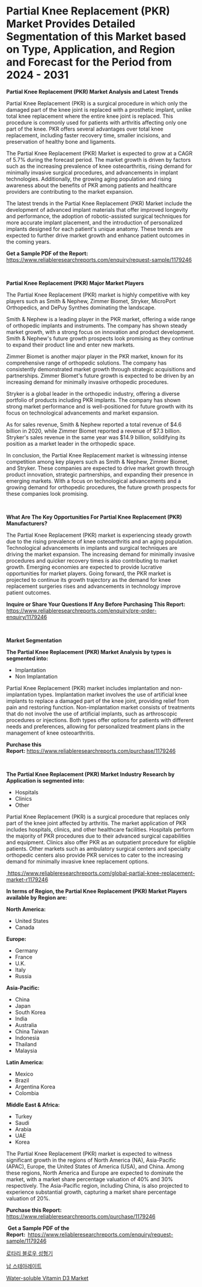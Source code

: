 <p><h1>Partial Knee Replacement (PKR) Market Provides Detailed Segmentation of this Market based on Type, Application, and Region and Forecast for the Period from 2024 - 2031</h1></p><p><strong>Partial Knee Replacement (PKR) Market Analysis and Latest Trends</strong></p>
<p><p>Partial Knee Replacement (PKR) is a surgical procedure in which only the damaged part of the knee joint is replaced with a prosthetic implant, unlike total knee replacement where the entire knee joint is replaced. This procedure is commonly used for patients with arthritis affecting only one part of the knee. PKR offers several advantages over total knee replacement, including faster recovery time, smaller incisions, and preservation of healthy bone and ligaments.</p><p>The Partial Knee Replacement (PKR) Market is expected to grow at a CAGR of 5.7% during the forecast period. The market growth is driven by factors such as the increasing prevalence of knee osteoarthritis, rising demand for minimally invasive surgical procedures, and advancements in implant technologies. Additionally, the growing aging population and rising awareness about the benefits of PKR among patients and healthcare providers are contributing to the market expansion.</p><p>The latest trends in the Partial Knee Replacement (PKR) Market include the development of advanced implant materials that offer improved longevity and performance, the adoption of robotic-assisted surgical techniques for more accurate implant placement, and the introduction of personalized implants designed for each patient's unique anatomy. These trends are expected to further drive market growth and enhance patient outcomes in the coming years.</p></p>
<p><strong>Get a Sample PDF of the Report:&nbsp;</strong> <a href="https://www.reliableresearchreports.com/enquiry/request-sample/1179246">https://www.reliableresearchreports.com/enquiry/request-sample/1179246</a></p>
<p>&nbsp;</p>
<p><strong>Partial Knee Replacement (PKR) Major Market Players</strong></p>
<p><p>The Partial Knee Replacement (PKR) market is highly competitive with key players such as Smith & Nephew, Zimmer Biomet, Stryker, MicroPort Orthopedics, and DePuy Synthes dominating the landscape.</p><p>Smith & Nephew is a leading player in the PKR market, offering a wide range of orthopedic implants and instruments. The company has shown steady market growth, with a strong focus on innovation and product development. Smith & Nephew's future growth prospects look promising as they continue to expand their product line and enter new markets.</p><p>Zimmer Biomet is another major player in the PKR market, known for its comprehensive range of orthopedic solutions. The company has consistently demonstrated market growth through strategic acquisitions and partnerships. Zimmer Biomet's future growth is expected to be driven by an increasing demand for minimally invasive orthopedic procedures.</p><p>Stryker is a global leader in the orthopedic industry, offering a diverse portfolio of products including PKR implants. The company has shown strong market performance and is well-positioned for future growth with its focus on technological advancements and market expansion.</p><p>As for sales revenue, Smith & Nephew reported a total revenue of $4.6 billion in 2020, while Zimmer Biomet reported a revenue of $7.3 billion. Stryker's sales revenue in the same year was $14.9 billion, solidifying its position as a market leader in the orthopedic space.</p><p>In conclusion, the Partial Knee Replacement market is witnessing intense competition among key players such as Smith & Nephew, Zimmer Biomet, and Stryker. These companies are expected to drive market growth through product innovation, strategic partnerships, and expanding their presence in emerging markets. With a focus on technological advancements and a growing demand for orthopedic procedures, the future growth prospects for these companies look promising.</p></p>
<p>&nbsp;</p>
<p><strong>What Are The Key Opportunities For Partial Knee Replacement (PKR) Manufacturers?</strong></p>
<p><p>The Partial Knee Replacement (PKR) market is experiencing steady growth due to the rising prevalence of knee osteoarthritis and an aging population. Technological advancements in implants and surgical techniques are driving the market expansion. The increasing demand for minimally invasive procedures and quicker recovery times is also contributing to market growth. Emerging economies are expected to provide lucrative opportunities for market players. Going forward, the PKR market is projected to continue its growth trajectory as the demand for knee replacement surgeries rises and advancements in technology improve patient outcomes.</p></p>
<p><strong>Inquire or Share Your Questions If Any Before Purchasing This Report:</strong> <a href="https://www.reliableresearchreports.com/enquiry/pre-order-enquiry/1179246">https://www.reliableresearchreports.com/enquiry/pre-order-enquiry/1179246</a></p>
<p>&nbsp;</p>
<p><strong>Market Segmentation</strong></p>
<p><strong>The Partial Knee Replacement (PKR) Market Analysis by types is segmented into:</strong></p>
<p><ul><li>Implantation</li><li>Non Implantation</li></ul></p>
<p><p>Partial Knee Replacement (PKR) market includes implantation and non-implantation types. Implantation market involves the use of artificial knee implants to replace a damaged part of the knee joint, providing relief from pain and restoring function. Non-implantation market consists of treatments that do not involve the use of artificial implants, such as arthroscopic procedures or injections. Both types offer options for patients with different needs and preferences, allowing for personalized treatment plans in the management of knee osteoarthritis.</p></p>
<p><strong>Purchase this Report:&nbsp;</strong><a href="https://www.reliableresearchreports.com/purchase/1179246">https://www.reliableresearchreports.com/purchase/1179246</a></p>
<p>&nbsp;</p>
<p><strong>The Partial Knee Replacement (PKR) Market Industry Research by Application is segmented into:</strong></p>
<p><ul><li>Hospitals</li><li>Clinics</li><li>Other</li></ul></p>
<p><p>Partial Knee Replacement (PKR) is a surgical procedure that replaces only part of the knee joint affected by arthritis. The market application of PKR includes hospitals, clinics, and other healthcare facilities. Hospitals perform the majority of PKR procedures due to their advanced surgical capabilities and equipment. Clinics also offer PKR as an outpatient procedure for eligible patients. Other markets such as ambulatory surgical centers and specialty orthopedic centers also provide PKR services to cater to the increasing demand for minimally invasive knee replacement options.</p></p>
<p><a href="https://www.reliableresearchreports.com/global-partial-knee-replacement-market-r1179246">&nbsp;https://www.reliableresearchreports.com/global-partial-knee-replacement-market-r1179246</a></p>
<p><strong>In terms of Region, the Partial Knee Replacement (PKR) Market Players available by Region are:</strong></p>
<p>
    <p> <strong> North America: </strong>
        <ul>
            <li>United States</li>
            <li>Canada</li>
        </ul>
        </p> 
    <p> <strong> Europe: </strong>
        <ul>
            <li>Germany</li>
            <li>France</li>
            <li>U.K.</li>
            <li>Italy</li>
            <li>Russia</li>
        </ul>
        </p> 
    <p> <strong> Asia-Pacific: </strong>
        <ul>
            <li>China</li>
            <li>Japan</li>
            <li>South Korea</li>
            <li>India</li>
            <li>Australia</li>
            <li>China Taiwan</li>
            <li>Indonesia</li>
            <li>Thailand</li>
            <li>Malaysia</li>
        </ul>
        </p> 
    <p> <strong> Latin America: </strong>
        <ul>
            <li>Mexico</li>
            <li>Brazil</li>
            <li>Argentina Korea</li>
            <li>Colombia</li>
        </ul>
        </p> 
    <p> <strong> Middle East & Africa: </strong>
        <ul>
            <li>Turkey</li>
            <li>Saudi</li>
            <li>Arabia</li>
            <li>UAE</li>
            <li>Korea</li>
        </ul>
    </p>
    </p>
<p><p>The Partial Knee Replacement (PKR) market is expected to witness significant growth in the regions of North America (NA), Asia-Pacific (APAC), Europe, the United States of America (USA), and China. Among these regions, North America and Europe are expected to dominate the market, with a market share percentage valuation of 40% and 30% respectively. The Asia-Pacific region, including China, is also projected to experience substantial growth, capturing a market share percentage valuation of 20%.</p></p>
<p><strong>Purchase this Report: </strong><a href="https://www.reliableresearchreports.com/purchase/1179246">https://www.reliableresearchreports.com/purchase/1179246</a></p>
<p>&nbsp;<strong>Get a Sample PDF of the Report:&nbsp;&nbsp;</strong><a href="https://www.reliableresearchreports.com/enquiry/request-sample/1179246">https://www.reliableresearchreports.com/enquiry/request-sample/1179246</a></p>
<p><strong></strong></p>
<p><p><a href="https://medium.com/@audieyost2004/%EB%A1%9C%ED%84%B0%EB%A6%AC-%EB%B8%94%EB%A1%9C%EC%9A%B0-%EC%84%B1%ED%98%95%EA%B8%B0-%EC%8B%9C%EC%9E%A5%EC%9D%80-%EC%8B%9C%EC%9E%A5-%EC%A0%90%EC%9C%A0%EC%9C%A8-%ED%81%AC%EA%B8%B0-%EB%B0%8F-2031%EB%85%84%EA%B9%8C%EC%A7%80%EC%98%88%EC%83%81%EB%90%98%EB%8A%94-%EC%98%88%EC%B8%A1%EC%97%90-%EC%B4%88%EC%A0%90%EC%9D%84-%EB%A7%9E%EC%B6%94%EA%B3%A0-%EC%9E%88%EC%8A%B5%EB%8B%88%EB%8B%A4-8e8bf6d76bd0">로타리 블로우 성형기</a></p><p><a href="https://medium.com/@eugenekim6262/%EB%A6%AC%EB%93%9C-%EC%8A%A4%ED%85%8C%EC%95%84%EB%A1%9C-%EC%A0%9C%EC%9D%B4%ED%8A%B8-%EC%8B%9C%EC%9E%A5-%EA%B7%9C%EB%AA%A8-cagr-%ED%8A%B8%EB%A0%8C%EB%93%9C-2024-2030-466c34f7fb7a">납 스테아레이트</a></p><p><a href="https://issuu.com/reportprime-2/docs/water-soluble-vitamin-d3-market-size-2030.pptx">Water-soluble Vitamin D3 Market</a></p></p>